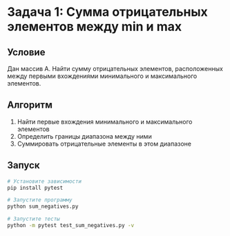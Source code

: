 # Задача 1: Сумма отрицательных элементов между min и max

## Условие
Дан массив A. Найти сумму отрицательных элементов, расположенных между первыми вхождениями минимального и максимального элементов.

## Алгоритм
1. Найти первые вхождения минимального и максимального элементов
2. Определить границы диапазона между ними
3. Суммировать отрицательные элементы в этом диапазоне

## Запуск
```bash
# Установите зависимости
pip install pytest

# Запустите программу
python sum_negatives.py

# Запустите тесты
python -m pytest test_sum_negatives.py -v
